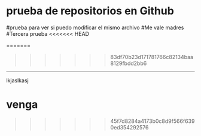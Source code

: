 # prueba de repositorios en Github

#prueba para ver si puedo modificar el mismo archivo
#Me vale madres
#Tercera prueba
<<<<<<< HEAD

=======
>>>>>>> 83df70b23d171781766c82134baa8129fbdd2bb6


__________

lkjaslkasj
# venga
>>>>>>> 45f7d8284a4173b0c8d9f566f6390ed354292576
